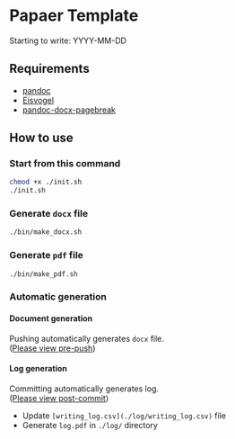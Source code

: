 # Papaer Template

Starting to write: YYYY-MM-DD

## Requirements

- [pandoc](https://github.com/jgm/pandoc)
- [Eisvogel](https://github.com/Wandmalfarbe/pandoc-latex-template)
- [pandoc-docx-pagebreak](https://pypi.org/project/pandoc-docx-pagebreak/)

## How to use

### Start from this command

```sh
chmod +x ./init.sh
./init.sh
```

### Generate `docx` file

```sh
./bin/make_docx.sh
```

### Generate `pdf` file

```sh
./bin/make_pdf.sh
```

### Automatic generation

#### Document generation

Pushing automatically generates `docx` file.  
([Please view pre-push](./pre-push))

#### Log generation

Committing automatically generates log.  
([Please view post-commit](./post-commit))

- Update `[writing_log.csv](./log/writing_log.csv)` file
- Generate `log.pdf` in `./log/` directory

<!-- vim: set foldmethod=marker : -->
